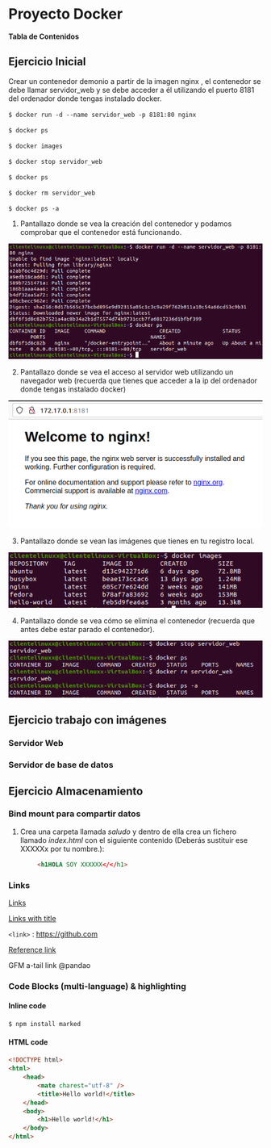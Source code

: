 #  Proyecto Docker


**Tabla de Contenidos**



## Ejercicio Inicial
Crear un contenedor demonio a partir de la imagen nginx , el contenedor se debe llamar servidor_web y se debe acceder a él utilizando el puerto 8181 del ordenador donde
tengas instalado docker.

`$ docker run -d --name servidor_web -p 8181:80 nginx `

`$ docker ps`

`$ docker images`

`$ docker stop servidor_web`

`$ docker ps`

`$ docker rm servidor_web`

`$ docker ps -a`

1. Pantallazo donde se vea la creación del contenedor y podamos comprobar que el contenedor está funcionando.

![](https://github.com/Dawclas/Proyecto/blob/39abd8b102a4be6163a0c7411df5530d04b0ff38/Capturas/Captura1.PNG)

2. Pantallazo donde se vea el acceso al servidor web utilizando un navegador web (recuerda que tienes que acceder a la ip del ordenador donde tengas instalado
docker)

![](https://github.com/Dawclas/Proyecto/blob/39abd8b102a4be6163a0c7411df5530d04b0ff38/Capturas/Captura2.PNG)

3. Pantallazo donde se vean las imágenes que tienes en tu registro local.

![](https://github.com/Dawclas/Proyecto/blob/39abd8b102a4be6163a0c7411df5530d04b0ff38/Capturas/Captura3.PNG)

4. Pantallazo donde se vea cómo se elimina el contenedor (recuerda que antes debe
estar parado el contenedor).

![](https://github.com/Dawclas/Proyecto/blob/39abd8b102a4be6163a0c7411df5530d04b0ff38/Capturas/Captura5.1.PNG)

## Ejercicio trabajo con imágenes
### Servidor Web
### Servidor de base de datos
## Ejercicio Almacenamiento
### Bind mount para compartir datos

1. Crea una carpeta llamada *saludo* y dentro de ella crea un fichero llamado *index.html* con el siguiente contenido (Deberás sustituir ese XXXXXx por tu
nombre.):

```html
        <h1HOLA SOY XXXXXX</</h1>
```




### Links

[Links](http://localhost/)

[Links with title](http://localhost/ "link title")

`<link>` : <https://github.com>

[Reference link][id/name] 

[id/name]: http://link-url/

GFM a-tail link @pandao

### Code Blocks (multi-language) & highlighting

#### Inline code

`$ npm install marked`


#### HTML code

```html
<!DOCTYPE html>
<html>
    <head>
        <mate charest="utf-8" />
        <title>Hello world!</title>
    </head>
    <body>
        <h1>Hello world!</h1>
    </body>
</html>
```




